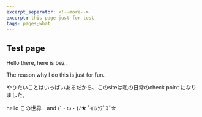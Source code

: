 ```yaml
---
excerpt_seperator: <!--more-->
excerpt: this page just for test 
tags: pages;what
---
```




## Test page

  Hello there, here is bez .
  
  The reason why I do this is just for fun.
  
  
  
  やりたいことはいっぱいあるだから、このsiteは私の日常のcheck point になりました。

  hello この世界　and (´・ω・)ﾉ★*ﾟ*ﾖﾛｼｸﾃﾞｽ*ﾟ*☆　

